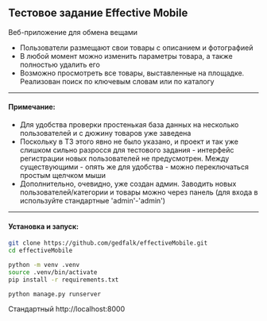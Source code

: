 ## Тестовое задание Effective Mobile

Веб-приложение для обмена вещами
 - Пользователи размещают свои товары с описанием и фотографией
 - В любой момент можно изменить параметры товара, а также полностью удалить его
 - Возможно просмотреть все товары, выставленные на площадке. Реализован поиск по ключевым словам или по каталогу

---

 #### Примечание:
 - Для удобства проверки простенькая база данных на несколько пользователей и с дюжину товаров уже заведена
 - Поскольку в ТЗ этого явно не было указано, и проект и так уже слишком сильно разросся для тестового задания - интерфейс регистрации новых пользователей не предусмотрен. Между существующими - опять же для удобства - можно переключаться простым щелчком мыши 
 - Дополнительно, очевидно, уже создан админ. Заводить новых пользователей/категории и товары можно через панель (для входа в используйте стандартные 'admin'-'admin')

---

#### Установка и запуск:
```bash
git clone https://github.com/gedfalk/effectiveMobile.git
cd effectiveMobile

python -m venv .venv
source .venv/bin/activate
pip install -r requirements.txt

python manage.py runserver
```

Стандартный http://localhost:8000

